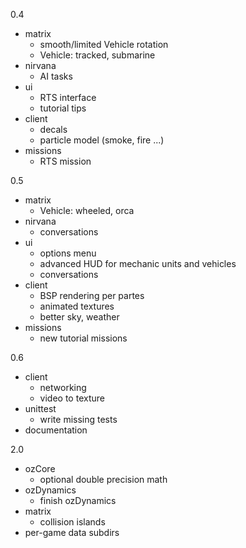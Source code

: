 0.4

- matrix
    * smooth/limited Vehicle rotation
    * Vehicle: tracked, submarine
- nirvana
    * AI tasks
- ui
    * RTS interface
    * tutorial tips
- client
    * decals
    * particle model (smoke, fire ...)
- missions
    * RTS mission

0.5

- matrix
    * Vehicle: wheeled, orca
- nirvana
    * conversations
- ui
    * options menu
    * advanced HUD for mechanic units and vehicles
    * conversations
- client
    * BSP rendering per partes
    * animated textures
    * better sky, weather
- missions
    * new tutorial missions

0.6

- client
    * networking
    * video to texture
- unittest
    * write missing tests
- documentation

2.0

- ozCore
    * optional double precision math
- ozDynamics
    * finish ozDynamics
- matrix
    * collision islands
- per-game data subdirs
